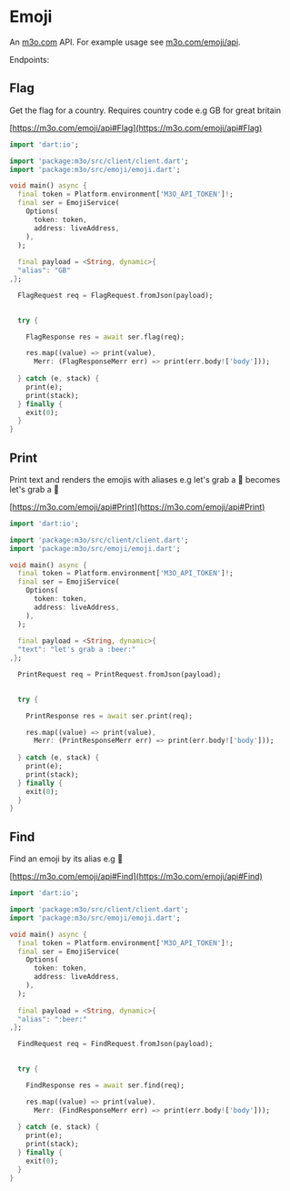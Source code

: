 # Emoji

An [m3o.com](https://m3o.com) API. For example usage see [m3o.com/emoji/api](https://m3o.com/emoji/api).

Endpoints:

## Flag

Get the flag for a country. Requires country code e.g GB for great britain


[https://m3o.com/emoji/api#Flag](https://m3o.com/emoji/api#Flag)

```dart
import 'dart:io';

import 'package:m3o/src/client/client.dart';
import 'package:m3o/src/emoji/emoji.dart';

void main() async {
  final token = Platform.environment['M3O_API_TOKEN']!;
  final ser = EmojiService(
    Options(
      token: token,
      address: liveAddress,
    ),
  );
 
  final payload = <String, dynamic>{
  "alias": "GB"
,};

  FlagRequest req = FlagRequest.fromJson(payload);

  
  try {

	FlagResponse res = await ser.flag(req);

    res.map((value) => print(value),
	  Merr: (FlagResponseMerr err) => print(err.body!['body']));	
  
  } catch (e, stack) {
    print(e);
	print(stack);
  } finally {
    exit(0);
  }
}
```
## Print

Print text and renders the emojis with aliases e.g
let's grab a :beer: becomes let's grab a 🍺


[https://m3o.com/emoji/api#Print](https://m3o.com/emoji/api#Print)

```dart
import 'dart:io';

import 'package:m3o/src/client/client.dart';
import 'package:m3o/src/emoji/emoji.dart';

void main() async {
  final token = Platform.environment['M3O_API_TOKEN']!;
  final ser = EmojiService(
    Options(
      token: token,
      address: liveAddress,
    ),
  );
 
  final payload = <String, dynamic>{
  "text": "let's grab a :beer:"
,};

  PrintRequest req = PrintRequest.fromJson(payload);

  
  try {

	PrintResponse res = await ser.print(req);

    res.map((value) => print(value),
	  Merr: (PrintResponseMerr err) => print(err.body!['body']));	
  
  } catch (e, stack) {
    print(e);
	print(stack);
  } finally {
    exit(0);
  }
}
```
## Find

Find an emoji by its alias e.g :beer:


[https://m3o.com/emoji/api#Find](https://m3o.com/emoji/api#Find)

```dart
import 'dart:io';

import 'package:m3o/src/client/client.dart';
import 'package:m3o/src/emoji/emoji.dart';

void main() async {
  final token = Platform.environment['M3O_API_TOKEN']!;
  final ser = EmojiService(
    Options(
      token: token,
      address: liveAddress,
    ),
  );
 
  final payload = <String, dynamic>{
  "alias": ":beer:"
,};

  FindRequest req = FindRequest.fromJson(payload);

  
  try {

	FindResponse res = await ser.find(req);

    res.map((value) => print(value),
	  Merr: (FindResponseMerr err) => print(err.body!['body']));	
  
  } catch (e, stack) {
    print(e);
	print(stack);
  } finally {
    exit(0);
  }
}
```
